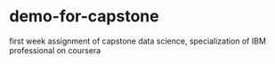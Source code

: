 # demo-for-capstone
first week assignment of capstone data science, specialization of IBM professional on coursera
